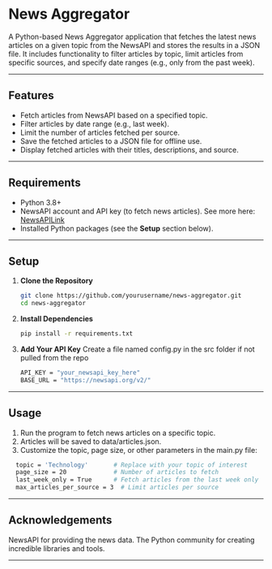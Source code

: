 # **News Aggregator**

A Python-based News Aggregator application that fetches the latest news articles on a given topic from the NewsAPI and stores the results in a JSON file. It includes functionality to filter articles by topic, limit articles from specific sources, and specify date ranges (e.g., only from the past week). 

---

## **Features**
- Fetch articles from NewsAPI based on a specified topic.
- Filter articles by date range (e.g., last week).
- Limit the number of articles fetched per source.
- Save the fetched articles to a JSON file for offline use.
- Display fetched articles with their titles, descriptions, and source.

---

## **Requirements**
- Python 3.8+
- NewsAPI account and API key (to fetch news articles). See more here: [NewsAPILink](https://newsapi.org/)
- Installed Python packages (see the **Setup** section below).

---

## **Setup**
1. **Clone the Repository**
   ```bash
   git clone https://github.com/yourusername/news-aggregator.git
   cd news-aggregator
2. **Install Dependencies**
   ```bash
   pip install -r requirements.txt
4. **Add Your API Key**
   Create a file named config.py in the src folder if not pulled from the repo
   ```bash
   API_KEY = "your_newsapi_key_here"
   BASE_URL = "https://newsapi.org/v2/"

---

## **Usage**
1.	Run the program to fetch news articles on a specific topic.
2.	Articles will be saved to data/articles.json.
3.	Customize the topic, page size, or other parameters in the main.py file:
```bash
  topic = 'Technology'       # Replace with your topic of interest
  page_size = 20             # Number of articles to fetch
  last_week_only = True      # Fetch articles from the last week only
  max_articles_per_source = 3  # Limit articles per source
```
---

## **Acknowledgements**
NewsAPI for providing the news data.
The Python community for creating incredible libraries and tools.

---
